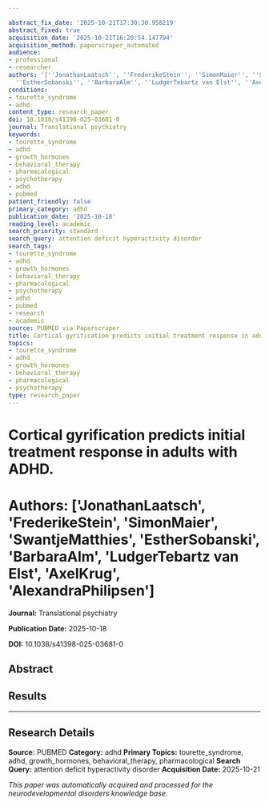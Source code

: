 ```yaml
---

abstract_fix_date: '2025-10-21T17:30:30.958219'
abstract_fixed: true
acquisition_date: '2025-10-21T16:20:54.147794'
acquisition_method: paperscraper_automated
audience:
- professional
- researcher
authors: '[''JonathanLaatsch'', ''FrederikeStein'', ''SimonMaier'', ''SwantjeMatthies'',
  ''EstherSobanski'', ''BarbaraAlm'', ''LudgerTebartz van Elst'', ''AxelKrug'', ''AlexandraPhilipsen'']'
conditions:
- tourette_syndrome
- adhd
content_type: research_paper
doi: 10.1038/s41398-025-03681-0
journal: Translational psychiatry
keywords:
- tourette_syndrome
- adhd
- growth_hormones
- behavioral_therapy
- pharmacological
- psychotherapy
- adhd
- pubmed
patient_friendly: false
primary_category: adhd
publication_date: '2025-10-18'
reading_level: academic
search_priority: standard
search_query: attention deficit hyperactivity disorder
search_tags:
- tourette_syndrome
- adhd
- growth_hormones
- behavioral_therapy
- pharmacological
- psychotherapy
- adhd
- pubmed
- research
- academic
source: PUBMED via Paperscraper
title: Cortical gyrification predicts initial treatment response in adults with ADHD.
topics:
- tourette_syndrome
- adhd
- growth_hormones
- behavioral_therapy
- pharmacological
- psychotherapy
type: research_paper
---
```




# Cortical gyrification predicts initial treatment response in adults with ADHD.

# **Authors:** ['JonathanLaatsch', 'FrederikeStein', 'SimonMaier', 'SwantjeMatthies', 'EstherSobanski', 'BarbaraAlm', 'LudgerTebartz van Elst', 'AxelKrug', 'AlexandraPhilipsen']

**Journal:** Translational psychiatry

**Publication Date:** 2025-10-18

**DOI:** 10.1038/s41398-025-03681-0

## Abstract

## Results

---

## Research Details

**Source:** PUBMED
**Category:** adhd
**Primary Topics:** tourette_syndrome, adhd, growth_hormones, behavioral_therapy, pharmacological
**Search Query:** attention deficit hyperactivity disorder
**Acquisition Date:** 2025-10-21

*This paper was automatically acquired and processed for the neurodevelopmental disorders knowledge base.*
